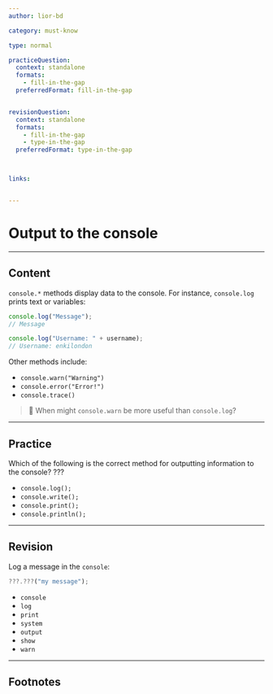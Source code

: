 ```yaml
---
author: lior-bd

category: must-know

type: normal

practiceQuestion:
  context: standalone
  formats:
    - fill-in-the-gap
  preferredFormat: fill-in-the-gap


revisionQuestion:
  context: standalone
  formats:
    - fill-in-the-gap
    - type-in-the-gap
  preferredFormat: type-in-the-gap



links:


---
```


# Output to the console

---
## Content

`console.*` methods display data to the console. For instance, `console.log` prints text or variables:

```js
console.log("Message");
// Message
```

```js
console.log("Username: " + username);
// Username: enkilondon
```

Other methods include:

- `console.warn("Warning")`
- `console.error("Error!")`
- `console.trace()`

> 🤔 When might `console.warn` be more useful than `console.log`?

---
## Practice

Which of the following is the correct method for outputting information to the console? ???

- `console.log();`
- `console.write();`
- `console.print();`
- `console.println();`


---
## Revision

Log a message in the `console`:

```javascript
???.???("my message");
```

- `console`
- `log`
- `print`
- `system`
- `output`
- `show`
- `warn`


---
## Footnotes


